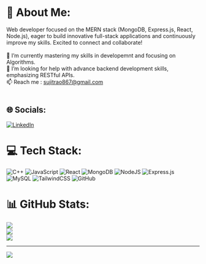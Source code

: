 # 💫 About Me:
Web developer focused on the MERN stack (MongoDB, Express.js, React, Node.js), eager to build innovative full-stack applications and continuously improve my skills. Excited to connect and collaborate!<br><br>🌱 I’m currently mastering my skills in developemnt and focusing on Algorithms.<br>🤝 I’m looking for help with  advance backend development skills, emphasizing RESTful APIs.<br>📫 Reach me : sujitrao867@gmail.com<br><br>


## 🌐 Socials:
[![LinkedIn](https://img.shields.io/badge/LinkedIn-%230077B5.svg?logo=linkedin&logoColor=white)](https://linkedin.com/in/sujit-rao-6b3896242) 

# 💻 Tech Stack:
![C++](https://img.shields.io/badge/c++-%2300599C.svg?style=flat-square&logo=c%2B%2B&logoColor=white) ![JavaScript](https://img.shields.io/badge/javascript-%23323330.svg?style=flat-square&logo=javascript&logoColor=%23F7DF1E) ![React](https://img.shields.io/badge/react-%2320232a.svg?style=flat-square&logo=react&logoColor=%2361DAFB) ![MongoDB](https://img.shields.io/badge/MongoDB-%234ea94b.svg?style=flat-square&logo=mongodb&logoColor=white) ![NodeJS](https://img.shields.io/badge/node.js-6DA55F?style=flat-square&logo=node.js&logoColor=white) ![Express.js](https://img.shields.io/badge/express.js-%23404d59.svg?style=flat-square&logo=express&logoColor=%2361DAFB) ![MySQL](https://img.shields.io/badge/mysql-4479A1.svg?style=flat-square&logo=mysql&logoColor=white) ![TailwindCSS](https://img.shields.io/badge/tailwindcss-%2338B2AC.svg?style=flat-square&logo=tailwind-css&logoColor=white) ![GitHub](https://img.shields.io/badge/github-%23121011.svg?style=flat-square&logo=github&logoColor=white)
# 📊 GitHub Stats:
![](https://github-readme-stats.vercel.app/api?username=sujit-rao&theme=vue-dark&hide_border=false&include_all_commits=false&count_private=false)<br/>
![](https://github-readme-streak-stats.herokuapp.com/?user=sujit-rao&theme=vue-dark&hide_border=false)<br/>
![](https://github-readme-stats.vercel.app/api/top-langs/?username=sujit-rao&theme=vue-dark&hide_border=false&include_all_commits=false&count_private=false&layout=compact)

---
[![](https://visitcount.itsvg.in/api?id=sujit-rao&icon=5&color=9)](https://visitcount.itsvg.in)

<!-- Proudly created with GPRM ( https://gprm.itsvg.in ) -->
